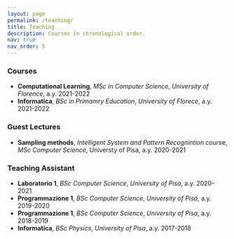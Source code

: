 ```yaml
---
layout: page
permalink: /teaching/
title: Teaching
description: Courses in chronological order.
nav: true
nav_order: 5
---
```

### Courses
- **Computational Learning**, *MSc in Computer Science*, *University of Florence*, a.y. 2021-2022
- **Informatica**, *BSc in Primamry Education*, *University of Florece*, a.y. 2021-2022


### Guest Lectures

- **Sampling methods**, *Intelligent System and Pattern Recognintion* course, *MSc Computer Science*, Universty of Pisa, a.y. 2020-2021

### Teaching Assistant

- **Laboratorio 1**, *BSc Computer Science*, *University of Pisa*, a.y. 2020-2021
- **Programmazione 1**, *BSc Computer Science*, *University of Pisa*, a.y. 2019-2020
- **Programmazione 1**, *BSc Computer Science*, *University of Pisa*, a.y. 2018-2019
- **Informatica**, *BSc Physics*, *University of Pisa*, a.y. 2017-2018
